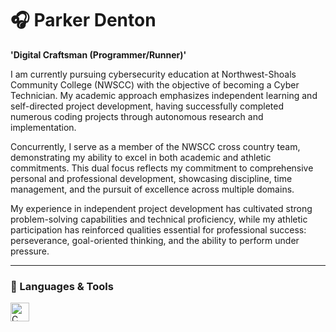 # 🎧 Parker Denton

**'Digital Craftsman (Programmer/Runner)'** 

I am currently pursuing cybersecurity education at Northwest-Shoals Community College (NWSCC) with the objective of becoming a Cyber Technician. My academic approach emphasizes independent learning and self-directed project development, having successfully completed numerous coding projects through autonomous research and implementation. 

Concurrently, I serve as a member of the NWSCC cross country team, demonstrating my ability to excel in both academic and athletic commitments. This dual focus reflects my commitment to comprehensive personal and professional development, showcasing discipline, time management, and the pursuit of excellence across multiple domains.

My experience in independent project development has cultivated strong problem-solving capabilities and technical proficiency, while my athletic participation has reinforced qualities essential for professional success: perseverance, goal-oriented thinking, and the ability to perform under pressure.

---

### 🧰 Languages & Tools

<img align="left" alt="C" width="30px" style="padding-right:10px;" src="https://cdn.jsdelivr.net/gh/devicons/devicon@latest/icons/cplusplus/cplusplus-original.svg" />
          
